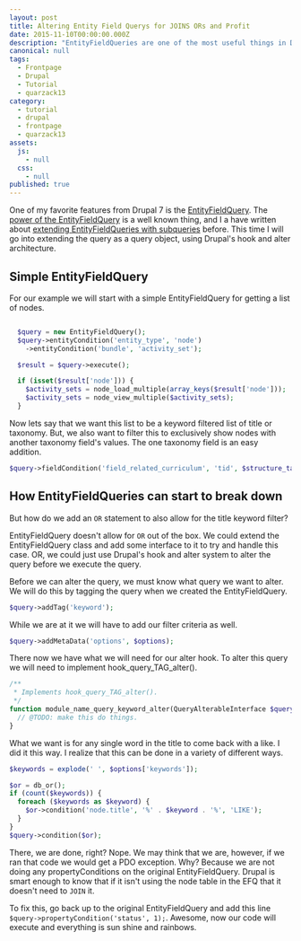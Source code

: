 ```yaml
---
layout: post
title: Altering Entity Field Querys for JOINS ORs and Profit
date: 2015-11-10T00:00:00.000Z
description: "EntityFieldQueries are one of the most useful things in Drupal 7, using tags we can get around some of the limitations of using them."
canonical: null
tags: 
  - Frontpage
  - Drupal
  - Tutorial
  - quarzack13
category: 
  - tutorial
  - drupal
  - frontpage
  - quarzack13
assets: 
  js: 
    - null
  css: 
    - null
published: true
---
```




One of my favorite features from Drupal 7 is the [EntityFieldQuery](https://api.drupal.org/api/drupal/includes!entity.inc/class/EntityFieldQuery/7). The [power of the EntityFieldQuery](https://www.phase2technology.com/blog/building-energy-gov-without-views/) is a well known thing, and I a have written about [extending EntityFieldQueries with subqueries](https://www.frobiovox.com/posts/2015/06/10/need-a-join-in-an-entityfieldquery--how-about-a-subquery.html) before. This time I will go into extending the query as a query object, using Drupal's hook and alter architecture.

## Simple EntityFieldQuery

For our example we will start with a simple EntityFieldQuery for getting a list of nodes.

```php

  $query = new EntityFieldQuery();
  $query->entityCondition('entity_type', 'node')
    ->entityCondition('bundle', 'activity_set');

  $result = $query->execute();

  if (isset($result['node'])) {
    $activity_sets = node_load_multiple(array_keys($result['node']));
    $activity_sets = node_view_multiple($activity_sets);
  }
```

Now lets say that we want this list to be a keyword filtered list of title or taxonomy. But, we also want to filter this to exclusively show nodes with another taxonomy field's values. The one taxonomy field is an easy addition.

```php
$query->fieldCondition('field_related_curriculum', 'tid', $structure_taxonomy, 'IN');
```

## How EntityFieldQueries can start to break down

But how do we add an ```OR``` statement to also allow for the title keyword filter?

EntityFieldQuery doesn't allow for ```OR``` out of the box. We could extend the EntityFieldQuery class and add some interface to it to try and handle this case. OR, we could just use Drupal's hook and alter system to alter the query before we execute the query.

Before we can alter the query, we must know what query we want to alter. We will do this by tagging the query when we created the EntityFieldQuery.

```php
$query->addTag('keyword');
```

While we are at it we will have to add our filter criteria as well.

```php
$query->addMetaData('options', $options);
```

There now we have what we will need for our alter hook. To alter this query we will need to implement hook_query_TAG_alter().

```php
/**
 * Implements hook_query_TAG_alter().
 */
function module_name_query_keyword_alter(QueryAlterableInterface $query) {
  // @TODO: make this do things.
}
```

What we want is for any single word in the title to come back with a like. I did it this way. I realize that this can be done in a variety of different ways.

```php
$keywords = explode(' ', $options['keywords']);

$or = db_or();
if (count($keywords)) {
  foreach ($keywords as $keyword) {
    $or->condition('node.title', '%' . $keyword . '%', 'LIKE');
  }
}
$query->condition($or);
```

There, we are done, right? Nope. We may think that we are, however, if we ran that code we would get a PDO exception. Why? Because we are not doing any propertyConditions on the original EntityFieldQuery. Drupal is smart enough to know that if it isn't using the node table in the EFQ that it doesn't need to ```JOIN``` it.

To fix this, go back up to the original EntityFieldQuery and add this line ```$query->propertyCondition('status', 1);```. Awesome, now our code will execute and everything is sun shine and rainbows.

